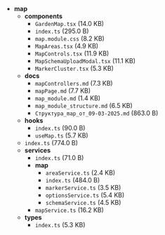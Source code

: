 - **map**
  - **components**
    - `GardenMap.tsx` (14.0 KB)
    - `index.ts` (295.0 B)
    - `map.module.css` (8.2 KB)
    - `MapAreas.tsx` (4.9 KB)
    - `MapControls.tsx` (11.9 KB)
    - `MapSchemaUploadModal.tsx` (11.1 KB)
    - `MarkerCluster.tsx` (5.3 KB)
  - **docs**
    - `mapControllers.md` (7.3 KB)
    - `mapPage.md` (7.7 KB)
    - `map_module.md` (1.4 KB)
    - `map_module_structure.md` (6.5 KB)
    - `Структура_map_от_09-03-2025.md` (863.0 B)
  - **hooks**
    - `index.ts` (90.0 B)
    - `useMap.ts` (5.7 KB)
  - `index.ts` (774.0 B)
  - **services**
    - `index.ts` (71.0 B)
    - **map**
      - `areaService.ts` (2.4 KB)
      - `index.ts` (484.0 B)
      - `markerService.ts` (3.5 KB)
      - `optionsService.ts` (5.4 KB)
      - `schemaService.ts` (4.5 KB)
    - `mapService.ts` (16.2 KB)
  - **types**
    - `index.ts` (5.3 KB)
